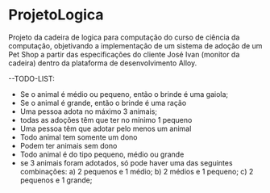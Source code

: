 # ProjetoLogica

Projeto da cadeira de logica para computação do curso de ciência da computação, objetivando a implementação de um sistema de adoção de um Pet Shop a partir das especificações do cliente José Ivan (monitor da cadeira) dentro da plataforma de desenvolvimento Alloy.


--TODO-LIST:

- Se o animal é médio ou pequeno, então o brinde é uma gaiola;
- Se o animal é grande, então o brinde é uma ração
- Uma pessoa adota no máximo 3 animais;
- todas as adoções têm que ter no mínimo 1 pequeno
- Uma pessoa têm que adotar pelo menos um animal
- Todo animal tem somente um dono
- Podem ter animais sem dono
- Todo animal é do tipo pequeno, médio ou grande
- se 3 animais foram adotados, só pode haver uma das seguintes combinações:
 a) 2 pequenos e 1 médio;
 b) 2 médios e 1 pequeno;
 c) 2 pequenos e 1 grande;

